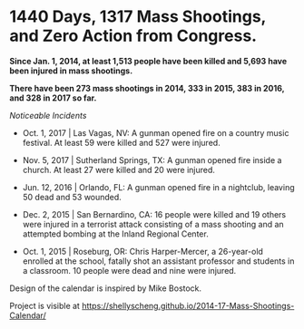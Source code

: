 # 1440 Days, 1317 Mass Shootings, and Zero Action from Congress.


**Since Jan. 1, 2014, at least 1,513 people have been killed and 5,693 have been injured in mass shootings.**

**There have been 273 mass shootings in 2014, 333 in 2015, 383 in 2016, and 328 in 2017 so far.**


_Noticeable Incidents_

- Oct. 1, 2017 | Las Vagas, NV: A gunman opened fire on a country music festival. At least 59 were killed and 527 were injured.

- Nov. 5, 2017 | Sutherland Springs, TX: A gunman opened fire inside a church. At least 27 were killed and 20 were injured.

- Jun. 12, 2016 | Orlando, FL:
A gunman opened fire in a nightclub, leaving 50 dead and 53 wounded.

- Dec. 2, 2015 | San Bernardino, CA:
16 people were killed and 19 others were injured in a terrorist attack consisting of a mass shooting and an attempted bombing at the Inland Regional Center.

- Oct. 1, 2015 | Roseburg, OR:
Chris Harper-Mercer, a 26-year-old enrolled at the school, fatally shot an assistant professor and students in a classroom. 10 people were dead and nine were injured.


Design of the calendar is inspired by Mike Bostock.


Project is visible at https://shellyscheng.github.io/2014-17-Mass-Shootings-Calendar/
